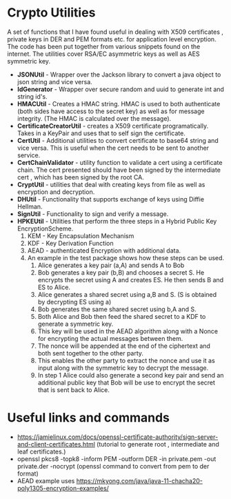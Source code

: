 # **Crypto Utilities**

A set of functions that I have found useful in dealing with X509 certificates , private keys in DER and PEM formats etc. for application level encryption.
The code has been put together from various snippets found on the internet. 
The utilities cover RSA/EC asymmetric keys as well as AES symmetric key. 

* **JSONUtil** - Wrapper over the Jackson library to convert a java object to json string and vice versa. 
* **IdGenerator** - Wrapper over secure random and uuid to generate int and string id's. 
* **HMACUtil** - Creates a HMAC string. HMAC is used to both authenticate (both sides have access to the secret key) as well as for message integrity. (The HMAC is calculated over the message).
* **CertificateCreatorUtil** - creates a X509 certificate programatically. Takes in a KeyPair and uses that to self sign the certificate. 
* **CertUtil** - Additional utilities to convert certificate to base64 string and vice versa. This is useful when the cert needs to be sent to another service. 
* **CertChainValidator** - utility function to validate a cert using a certificate chain. The cert presented should have been signed by the intermediate cert , which has been signed by the root CA. 
* **CryptUtil** - utilities that deal with creating keys from file as well as encryption and decryption.
* **DHUtil** - Functionality that supports exchange of keys using Diffie Hellman. 
* **SignUtil** - Functionality to sign and verify a message. 
* **HPKEUtil** - Utilities that perform the three steps in a Hybrid Public Key EncryptionScheme. 
    1. KEM - Key Encapsulation Mechanism 
    2. KDF - Key Derivation Function
    3. AEAD - authenticated Encryption with additional data. 
    4. An example in the test package shows how these steps can be used. 
        1. Alice generates a key pair (a,A) and sends A to Bob
        2. Bob generates a key pair (b,B) and chooses a secret S.  He encrypts the secret using A and creates ES. He then sends B and ES to Alice. 
        3. Alice generates a shared secret using a,B and S. (S is obtained by decrypting ES using a) 
        4. Bob generates the same shared secret using b,A and S. 
        5. Both Alice and Bob then feed the shared secret to a KDF to generate a symmetric key. 
        6. This key will be used in the AEAD algorithm along with a Nonce for encrypting the actual messages between them. 
        7. The nonce will be appended at the end of the ciphertext and both sent together to the other party. 
        8. This enables the other party to extract the nonce and use it as input along with the symmetric key to decrypt the message. 
        9. In step 1 Alice could also generate a second key pair and send an additional public key that Bob will be use to encrypt the secret that is sent back to Alice. 

# Useful links and commands 

* https://jamielinux.com/docs/openssl-certificate-authority/sign-server-and-client-certificates.html  (tutorial to generate root , intermediate and leaf certificates.)
* openssl pkcs8 -topk8 -inform PEM -outform DER -in private.pem -out private.der -nocrypt (openssl command to convert from pem to der format)
* AEAD example uses https://mkyong.com/java/java-11-chacha20-poly1305-encryption-examples/